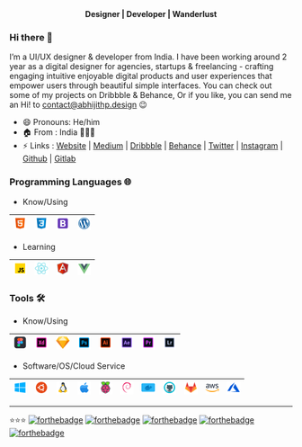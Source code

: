 <div align="center"><b>Designer | Developer | Wanderlust</b></div>

### Hi there 👋

I’m a UI/UX designer & developer from India. I have been working around 2 year as a digital designer for agencies, startups & freelancing - crafting engaging intuitive enjoyable digital products and user experiences that empower users through beautiful simple interfaces. You can check out some of my projects on Dribbble & Behance, Or if you like, you can send me an Hi! to contact@abhijithp.design 😉

- 😄 Pronouns: He/him
- 🏠 From : India 🤍🧡💚
- ⚡ Links : [Website](https://www.abhijithp.design) | [Medium](https://medium.com/imabhijithp) | [Dribbble](https://dribbble.com/imabhijithp) | [Behance](https://www.behance.net/imabhijithp) | [Twitter](https://twitter.com/ImAbhijithP) | [Instagram](https://www.instagram.com/ux.abhijithp) | [Github](https://github.com/imabhijithp) | [Gitlab](https://gitlab.com/imabhijithp)

### Programming Languages 🌐

- Know/Using


| [<img src="https://raw.githubusercontent.com/imabhijithp/imabhijithp/master/ico/html.png" alt="html" width="24">]()  |  [<img src="https://raw.githubusercontent.com/imabhijithp/imabhijithp/master/ico/css.png" alt="css" width="24">]() |  [<img src="https://raw.githubusercontent.com/imabhijithp/imabhijithp/master/ico/bootstrap.png" alt="bootstrap" width="24">]() | [<img src="https://raw.githubusercontent.com/imabhijithp/imabhijithp/master/ico/wordpress.png" alt="wordpress" width="24">]() |
|---|---|---|---|

- Learning

| [<img src="https://raw.githubusercontent.com/imabhijithp/imabhijithp/master/ico/js.png" alt="javascript" width="24">]()  |  [<img src="https://raw.githubusercontent.com/imabhijithp/imabhijithp/master/ico/react.png" alt="react" width="24">]() |  [<img src="https://raw.githubusercontent.com/imabhijithp/imabhijithp/master/ico/angular.png" alt="angular" width="24">]() | [<img src="https://raw.githubusercontent.com/imabhijithp/imabhijithp/master/ico/vue.png" alt="vue" width="24">]()
|---|---|---|---|

### Tools 🛠️

- Know/Using

| [<img src="https://raw.githubusercontent.com/imabhijithp/imabhijithp/master/ico/figma.png" alt="figma" width="24">]()  |  [<img src="https://raw.githubusercontent.com/imabhijithp/imabhijithp/master/ico/xd.png" alt="adobe xd" width="24">]() |  [<img src="https://raw.githubusercontent.com/imabhijithp/imabhijithp/master/ico/sketch.png" alt="sketch" width="24">]() | [<img src="https://raw.githubusercontent.com/imabhijithp/imabhijithp/master/ico/ps.png" alt="photoshop" width="24">]() | [<img src="https://raw.githubusercontent.com/imabhijithp/imabhijithp/master/ico/ai.png" alt="illustrator" width="24">]() | [<img src="https://raw.githubusercontent.com/imabhijithp/imabhijithp/master/ico/ae.png" alt="aftereffects" width="24">]() | [<img src="https://raw.githubusercontent.com/imabhijithp/imabhijithp/master/ico/pr.png" alt="premiere" width="24">]() | [<img src="https://raw.githubusercontent.com/imabhijithp/imabhijithp/master/ico/lr.png" alt="lightroom" width="24">]()
|---|---|---|---|---|---|---|---|

- Software/OS/Cloud Service

| [<img src="https://raw.githubusercontent.com/imabhijithp/imabhijithp/master/ico/windows.png" alt="windows" width="24">]()  |  [<img src="https://raw.githubusercontent.com/imabhijithp/imabhijithp/master/ico/ubuntu.png" alt="ubuntu" width="24">]() |  [<img src="https://raw.githubusercontent.com/imabhijithp/imabhijithp/master/ico/linux.png" alt="linux" width="24">]() | [<img src="https://raw.githubusercontent.com/imabhijithp/imabhijithp/master/ico/apple.png" alt="apple" width="24">]() | [<img src="https://raw.githubusercontent.com/imabhijithp/imabhijithp/master/ico/rpi.png" alt="rpi" width="24">]() | [<img src="https://raw.githubusercontent.com/imabhijithp/imabhijithp/master/ico/debian.png" alt="debian" width="24">]() | [<img src="https://raw.githubusercontent.com/imabhijithp/imabhijithp/master/ico/docker.png" alt="docker" width="24">]() | [<img src="https://raw.githubusercontent.com/imabhijithp/imabhijithp/master/ico/github.png" alt="github" width="24">]() | [<img src="https://raw.githubusercontent.com/imabhijithp/imabhijithp/master/ico/gitlab.png" alt="gitlab" width="24">]() | [<img src="https://raw.githubusercontent.com/imabhijithp/imabhijithp/master/ico/aws.png" alt="aws" width="24">]() | [<img src="https://raw.githubusercontent.com/imabhijithp/imabhijithp/master/ico/azure.png" alt="azure" width="24">]()
|---|---|---|---|---|---|---|---|---|---|---|

---
⭐️⭐️⭐️
[![forthebadge](https://forthebadge.com/images/badges/approved-by-george-costanza.svg)](https://forthebadge.com) [![forthebadge](https://forthebadge.com/images/badges/approved-by-veridian-dynamics.svg)](https://forthebadge.com) [![forthebadge](https://forthebadge.com/images/badges/contains-cat-gifs.svg)](https://forthebadge.com) [![forthebadge](https://forthebadge.com/images/badges/powered-by-oxygen.svg)](https://forthebadge.com) [![forthebadge](https://forthebadge.com/images/badges/powered-by-water.svg)](https://forthebadge.com)
